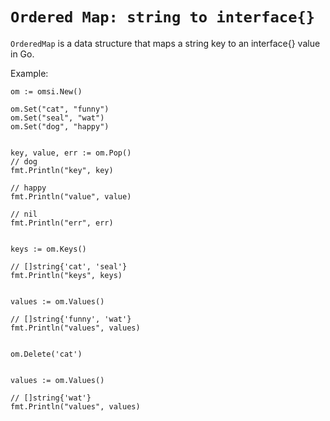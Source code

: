 `Ordered Map: string to interface{}`
===================================

`OrderedMap` is a data structure that maps a string key to an interface{} value in Go.

Example:

    om := omsi.New()

    om.Set("cat", "funny")
    om.Set("seal", "wat")
    om.Set("dog", "happy")


    key, value, err := om.Pop()
    // dog
    fmt.Println("key", key)

    // happy
    fmt.Println("value", value)

    // nil
    fmt.Println("err", err)


    keys := om.Keys()

    // []string{'cat', 'seal'}
    fmt.Println("keys", keys)


    values := om.Values()

    // []string{'funny', 'wat'}
    fmt.Println("values", values)


    om.Delete('cat')


    values := om.Values()

    // []string{'wat'}
    fmt.Println("values", values)
